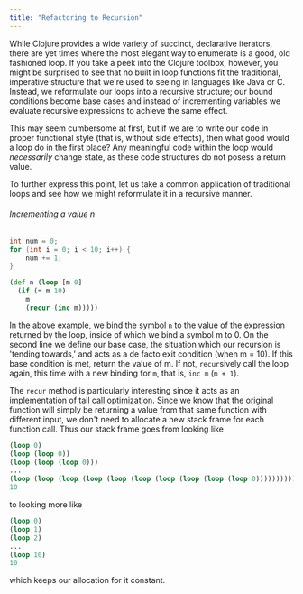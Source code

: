```yaml
---
title: "Refactoring to Recursion"
---
```


While Clojure provides a wide variety of succinct, declarative iterators, there are yet times where the most elegant way to enumerate is a good, old fashioned loop. If you take a peek into the Clojure toolbox, however, you might be surprised to see that no built in loop functions fit the traditional, imperative structure that we're used to seeing in languages like Java or C. Instead, we reformulate our loops into a recursive structure; our bound conditions become base cases and instead of incrementing variables we evaluate recursive expressions to achieve the same effect.

This may seem cumbersome at first, but if we are to write our code in proper functional style (that is, without side effects), then what good would a loop do in the first place? Any meaningful code within the loop would *necessarily* change state, as these code structures do not posess a return value. 

To further express this point, let us take a common application of traditional loops and see how we might reformulate it in a recursive manner.

###### Incrementing a value n
```c
int num = 0;
for (int i = 0; i < 10; i++) {
    num += 1;
}
```

```clojure
(def n (loop [m 0]
  (if (= m 10)
    m
    (recur (inc m)))))
```
In the above example, we bind the symbol `n` to the value of the expression returned by the loop, inside of which we bind a symbol m to 0. On the second line we define our base case, the situation which our recursion is 'tending towards,' and acts as a de facto exit condition (when m = 10). If this base condition is met, return the value of m. If not, `recur`sively call the loop again, this time with a new binding for `m`, that is, `inc m` (`m + 1`).

The `recur` method is particularly interesting since it acts as an implementation of [tail call optimization](https://en.wikipedia.org/wiki/Tail_call). Since we know that the original function will simply be returning a value from that same function with different input, we don't need to allocate a new stack frame for each function call. Thus our stack frame goes from looking like 

```clojure
(loop 0)
(loop (loop 0))
(loop (loop (loop 0)))
...
(loop (loop (loop (loop (loop (loop (loop (loop (loop (loop 0))))))))))
10
```

to looking more like 

```clojure
(loop 0)
(loop 1)
(loop 2)
...
(loop 10)
10
```

which keeps our allocation for it constant.